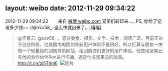 layout: weibo
date: 2012-11-29 09:34:22
---
<meta name="referrer" content="no-referrer" />

2012-11-29 09:34:22  &nbsp;&nbsp;&nbsp;&nbsp;&nbsp;&nbsp; 来自 <a href="http://weibo.com/" rel="nofollow">微博 weibo.com</a>
兄弟们转起来...., PS, 你给了记者多少钱~~ //@xcv58_: 这么快就出来了。[嘻嘻]
>  @坚果云: @xcv58_ ，喜欢美食、摄影、文学、技术，阅读广泛。目前正处于创业阶段，他说国内的团购导航用户体验不是很好，所以打算与朋友一块做一个轻量级的团购导航网站，给团购控们更好的用户体验。他使用坚果云与他的合作伙伴Ron进行沟通，这是他与坚果云的故事。http://t.cn/zj5T4mE ​​​
>  ![图片](https://ww1.sinaimg.cn/large/986994bbjw1dzbkjka5adj.jpg)
